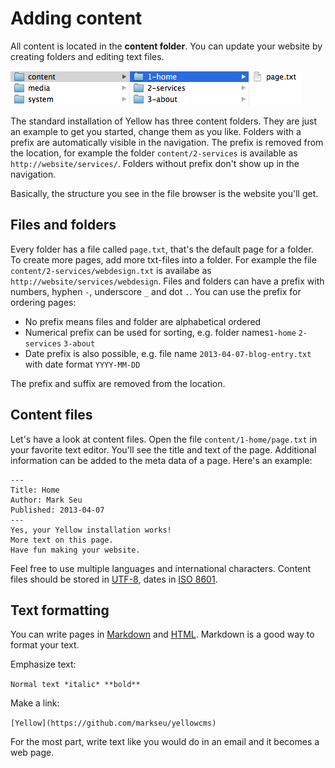 Adding content
==============

All content is located in the **content folder**. You can update your website by creating folders and editing text files.

![Screenshot](picture_content.png?raw=true)

The standard installation of Yellow has three content folders. They are just an example to get you started, change them as you like. Folders with a prefix are automatically visible in the navigation. The prefix is removed from the location, for example the folder `content/2-services` is available as `http://website/services/`. Folders without prefix don't show up in the navigation.

Basically, the structure you see in the file browser is the website you'll get.

Files and folders
-----------------
Every folder has a file called `page.txt`, that's the default page for a folder. To create more pages, add more txt-files into a folder.  For example the file `content/2-services/webdesign.txt` is availabe as `http://website/services/webdesign`. Files and folders can have a prefix with numbers,  hyphen `-`, underscore `_` and  dot `.`. You can use the prefix for ordering pages:

* No prefix means files and folder are alphabetical ordered
* Numerical prefix can be used for sorting, e.g. folder names`1-home` `2-services` `3-about`
* Date prefix is also possible, e.g. file name `2013-04-07-blog-entry.txt` with date format `YYYY-MM-DD`

The prefix and suffix are removed from the location.

Content files
-------------
Let's have a look at content files. Open the file `content/1-home/page.txt` in your favorite text editor. You'll see the title and text of the page. Additional information can be added to the meta data of a page. Here's an example:

    ---
    Title: Home
    Author: Mark Seu
    Published: 2013-04-07
    ---
    Yes, your Yellow installation works!  
    More text on this page.  
    Have fun making your website.

Feel free to use multiple languages and international characters. Content files should be stored in [UTF-8](http://en.wikipedia.org/wiki/UTF-8), dates in [ISO 8601](http://en.wikipedia.org/wiki/ISO_8601).  

Text formatting
---------------
You can write pages in [Markdown](http://en.wikipedia.org/wiki/Markdown)
and [HTML](http://en.wikipedia.org/wiki/HTML). Markdown is a good way to format your text.

Emphasize text:

`Normal text *italic* **bold**`

Make a link:

`[Yellow](https://github.com/markseu/yellowcms)`

For the most part, write text like you would do in an email and it becomes a web page.